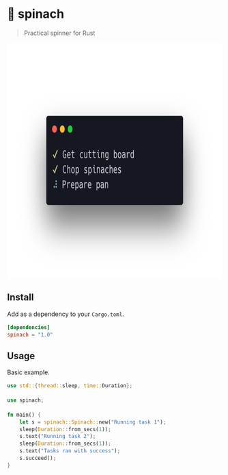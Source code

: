 # 🥬 spinach

> Practical spinner for Rust 

<p align="center">
	<img src="assets/screenshot.png" height="550px">
</p>

## Install

Add as a dependency to your `Cargo.toml`.

```toml
[dependencies]
spinach = "1.0"
```

## Usage

Basic example.

```rust
use std::{thread::sleep, time::Duration};

use spinach;

fn main() {
    let s = spinach::Spinach::new("Running task 1");
    sleep(Duration::from_secs(1));
    s.text("Running task 2");
    sleep(Duration::from_secs(1));
    s.text("Tasks ran with success");
    s.succeed();
}
```
